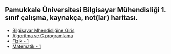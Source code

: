 Pamukkale Üniversitesi Bilgisayar Mühendisliği 1. sınıf çalışma, kaynakça, not(lar) haritası.
-------

* [Bilgisayar Mhendisliğine Giriş](https://github.com/PAU-Projects/BMG)
* [Algoritma ve C programlama]()
* [Fizik - 1]()
* [Matematik - 1]()